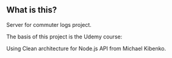 ## What is this?

Server for commuter logs project.

The basis of this project is the Udemy course:

Using Clean architecture for Node.js API from Michael Kibenko.
